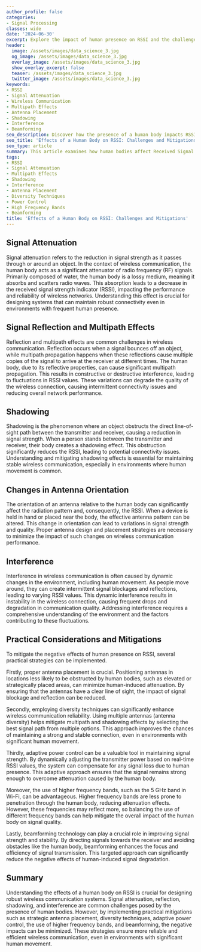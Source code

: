 ```yaml
---
author_profile: false
categories:
- Signal Processing
classes: wide
date: '2024-06-30'
excerpt: Explore the impact of human presence on RSSI and the challenges it introduces, along with effective mitigation strategies in wireless communication systems.
header:
  image: /assets/images/data_science_3.jpg
  og_image: /assets/images/data_science_3.jpg
  overlay_image: /assets/images/data_science_3.jpg
  show_overlay_excerpt: false
  teaser: /assets/images/data_science_3.jpg
  twitter_image: /assets/images/data_science_3.jpg
keywords:
- RSSI
- Signal Attenuation
- Wireless Communication
- Multipath Effects
- Antenna Placement
- Shadowing
- Interference
- Beamforming
seo_description: Discover how the presence of a human body impacts RSSI in wireless networks and explore strategies for overcoming challenges like signal attenuation, interference, and multipath effects.
seo_title: 'Effects of a Human Body on RSSI: Challenges and Mitigations'
seo_type: article
summary: This article examines how human bodies affect Received Signal Strength Indicator (RSSI), the resulting challenges like signal attenuation and interference, and key techniques for mitigating these effects.
tags:
- RSSI
- Signal Attenuation
- Multipath Effects
- Shadowing
- Interference
- Antenna Placement
- Diversity Techniques
- Power Control
- High Frequency Bands
- Beamforming
title: 'Effects of a Human Body on RSSI: Challenges and Mitigations'
---
```


## Signal Attenuation

Signal attenuation refers to the reduction in signal strength as it passes through or around an object. In the context of wireless communication, the human body acts as a significant attenuator of radio frequency (RF) signals. Primarily composed of water, the human body is a lossy medium, meaning it absorbs and scatters radio waves. This absorption leads to a decrease in the received signal strength indicator (RSSI), impacting the performance and reliability of wireless networks. Understanding this effect is crucial for designing systems that can maintain robust connectivity even in environments with frequent human presence.

## Signal Reflection and Multipath Effects

Reflection and multipath effects are common challenges in wireless communication. Reflection occurs when a signal bounces off an object, while multipath propagation happens when these reflections cause multiple copies of the signal to arrive at the receiver at different times. The human body, due to its reflective properties, can cause significant multipath propagation. This results in constructive or destructive interference, leading to fluctuations in RSSI values. These variations can degrade the quality of the wireless connection, causing intermittent connectivity issues and reducing overall network performance.

## Shadowing

Shadowing is the phenomenon where an object obstructs the direct line-of-sight path between the transmitter and receiver, causing a reduction in signal strength. When a person stands between the transmitter and receiver, their body creates a shadowing effect. This obstruction significantly reduces the RSSI, leading to potential connectivity issues. Understanding and mitigating shadowing effects is essential for maintaining stable wireless communication, especially in environments where human movement is common.

## Changes in Antenna Orientation

The orientation of an antenna relative to the human body can significantly affect the radiation pattern and, consequently, the RSSI. When a device is held in hand or placed near the body, the effective antenna pattern can be altered. This change in orientation can lead to variations in signal strength and quality. Proper antenna design and placement strategies are necessary to minimize the impact of such changes on wireless communication performance.

## Interference

Interference in wireless communication is often caused by dynamic changes in the environment, including human movement. As people move around, they can create intermittent signal blockages and reflections, leading to varying RSSI values. This dynamic interference results in instability in the wireless connection, causing frequent drops and degradation in communication quality. Addressing interference requires a comprehensive understanding of the environment and the factors contributing to these fluctuations.

## Practical Considerations and Mitigations

To mitigate the negative effects of human presence on RSSI, several practical strategies can be implemented. 

Firstly, proper antenna placement is crucial. Positioning antennas in locations less likely to be obstructed by human bodies, such as elevated or strategically placed areas, can minimize human-induced attenuation. By ensuring that the antennas have a clear line of sight, the impact of signal blockage and reflection can be reduced.

Secondly, employing diversity techniques can significantly enhance wireless communication reliability. Using multiple antennas (antenna diversity) helps mitigate multipath and shadowing effects by selecting the best signal path from multiple options. This approach improves the chances of maintaining a strong and stable connection, even in environments with significant human movement.

Thirdly, adaptive power control can be a valuable tool in maintaining signal strength. By dynamically adjusting the transmitter power based on real-time RSSI values, the system can compensate for any signal loss due to human presence. This adaptive approach ensures that the signal remains strong enough to overcome attenuation caused by the human body.

Moreover, the use of higher frequency bands, such as the 5 GHz band in Wi-Fi, can be advantageous. Higher frequency bands are less prone to penetration through the human body, reducing attenuation effects. However, these frequencies may reflect more, so balancing the use of different frequency bands can help mitigate the overall impact of the human body on signal quality.

Lastly, beamforming technology can play a crucial role in improving signal strength and stability. By directing signals towards the receiver and avoiding obstacles like the human body, beamforming enhances the focus and efficiency of signal transmission. This targeted approach can significantly reduce the negative effects of human-induced signal degradation.

## Summary

Understanding the effects of a human body on RSSI is crucial for designing robust wireless communication systems. Signal attenuation, reflection, shadowing, and interference are common challenges posed by the presence of human bodies. However, by implementing practical mitigations such as strategic antenna placement, diversity techniques, adaptive power control, the use of higher frequency bands, and beamforming, the negative impacts can be minimized. These strategies ensure more reliable and efficient wireless communication, even in environments with significant human movement.
